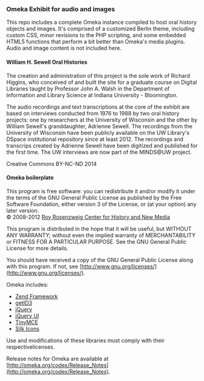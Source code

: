 ### Omeka Exhibit for audio and images
This repo includes a complete Omeka instance compiled to host oral history objects and images. It's comprised of a customized Berlin theme, including custom CSS, minor revisions to the PHP scripting, and some embedded HTML5 functions that perform a bit better than Omeka's media plugins. Audio and image content is not included here. 

#### William H. Sewell Oral Histories 
The creation and administration of this project is the sole work of Richard Higgins, who conceived of and built the site for a graduate course on Digital Libraries taught by Professor John A. Walsh in the Department of Information and Library Science at Indiana University - Bloomington.

The audio recordings and text transcriptions at the core of the exhibit are based on interviews conducted from 1976 to 1988 by two oral history projects: one by researchers at the University of Wisconsin and the other by William Sewell's granddaughter, Adrienne Sewell. The recordings from the University of Wisconsin have been publicly available on the UW Library's DSpace institutional repository since at least 2012. The recordings and transcrips created by Adrienne Sewell have been digitized and published for the first time. The UW interviews are now part of the MINDS@UW project. 

Creative Commons BY-NC-ND 2014

#### Omeka boilerplate   
This program is free software: you can redistribute it and/or modify it under the terms of the GNU General Public License as published by the Free Software Foundation, either version 3 of the License, or (at your option) any later version.   
&copy; 2008-2012 [Roy Rosenzweig Center for History and New Media](http://chnm.gmu.edu/)   

This program is distributed in the hope that it will be useful, but WITHOUT ANY WARRANTY; without even the implied warranty of MERCHANTABILITY or FITNESS FOR A PARTICULAR PURPOSE. See the GNU General Public License for more details.

You should have received a copy of the GNU General Public License along with this program. If not, see [http://www.gnu.org/licenses/](http://www.gnu.org/licenses/).

Omeka includes:

* [Zend Framework](http://framework.zend.com)
* [getID3](http://getid3.sourceforge.net)
* [jQuery](http://jquery.com)
* [jQuery UI](http://jqueryui.com)
* [TinyMCE](http://tinymce.moxiecode.com)
* [Silk Icons](http://www.famfamfam.com/lab/icons/silk/)

Use and modifications of these libraries must comply with their respectivelicenses.

Release notes for Omeka are available at
[http://omeka.org/codex/Release_Notes](http://omeka.org/codex/Release_Notes).
